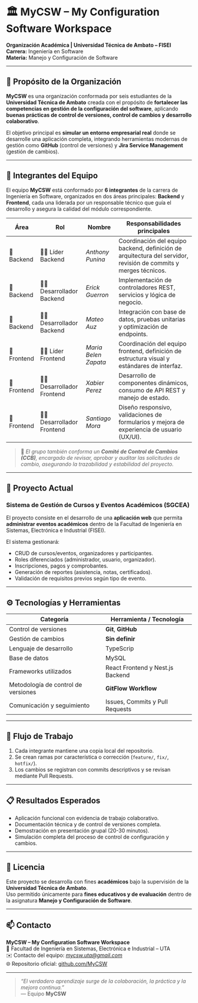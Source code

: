 # 🏛️ MyCSW – My Configuration Software Workspace

**Organización Académica | Universidad Técnica de Ambato – FISEI**  
**Carrera:** Ingeniería en Software  
**Materia:** Manejo y Configuración de Software  

---

## 🎯 Propósito de la Organización

**MyCSW** es una organización conformada por seis estudiantes de la **Universidad Técnica de Ambato** creada con el propósito de **fortalecer las competencias en gestión de la configuración del software**, aplicando **buenas prácticas de control de versiones, control de cambios y desarrollo colaborativo**.

El objetivo principal es **simular un entorno empresarial real** donde se desarrolle una aplicación completa, integrando herramientas modernas de gestión como **GitHub** (control de versiones) y **Jira Service Management** (gestión de cambios).

---

## 👥 Integrantes del Equipo

El equipo **MyCSW** está conformado por **6 integrantes** de la carrera de Ingeniería en Software, organizados en dos áreas principales: **Backend** y **Frontend**, cada una liderada por un responsable técnico que guía el desarrollo y asegura la calidad del módulo correspondiente.

| Área | Rol | Nombre | Responsabilidades principales |
|------|------|---------|-------------------------------|
| 🧩 Backend | 🧑‍💻 Líder Backend | *Anthony Punina* | Coordinación del equipo backend, definición de arquitectura del servidor, revisión de commits y merges técnicos. |
| 🧩 Backend | 👨‍💻 Desarrollador Backend | *Erick Guerron* | Implementación de controladores REST, servicios y lógica de negocio. |
| 🧩 Backend | 👨‍💻 Desarrollador Backend | *Mateo Auz* | Integración con base de datos, pruebas unitarias y optimización de endpoints. |
| 🎨 Frontend | 👩‍💻 Líder Frontend | *Maria Belen Zapata* | Coordinación del equipo frontend, definición de estructura visual y estándares de interfaz. |
| 🎨 Frontend | 👩‍💻 Desarrollador Frontend | *Xabier Perez* | Desarrollo de componentes dinámicos, consumo de API REST y manejo de estado. |
| 🎨 Frontend | 👩‍💻 Desarrollador Frontend | *Santiago Mora* | Diseño responsivo, validaciones de formularios y mejora de experiencia de usuario (UX/UI). |

> 🧠 *El grupo también conforma un **Comité de Control de Cambios (CCB)**, encargado de revisar, aprobar y auditar las solicitudes de cambio, asegurando la trazabilidad y estabilidad del proyecto.*


---

## 🧠 Proyecto Actual

### **Sistema de Gestión de Cursos y Eventos Académicos (SGCEA)**

El proyecto consiste en el desarrollo de una **aplicación web** que permita **administrar eventos académicos** dentro de la Facultad de Ingeniería en Sistemas, Electrónica e Industrial (FISEI).  

El sistema gestionará:
- CRUD de cursos/eventos, organizadores y participantes.  
- Roles diferenciados (administrador, usuario, organizador).  
- Inscripciones, pagos y comprobantes.  
- Generación de reportes (asistencia, notas, certificados).  
- Validación de requisitos previos según tipo de evento.  

---

## ⚙️ Tecnologías y Herramientas

| Categoría | Herramienta / Tecnología |
|------------|--------------------------|
| Control de versiones | **Git**, **GitHub** |
| Gestión de cambios | **Sin definir** |
| Lenguaje de desarrollo | TypeScrip |
| Base de datos | MySQL |
| Frameworks utilizados | React Frontend y Nest.js Backend |
| Metodología de control de versiones | **GitFlow Workflow** |
| Comunicación y seguimiento | Issues, Commits y Pull Requests |

---

## 🔄 Flujo de Trabajo

1. Cada integrante mantiene una copia local del repositorio.  
2. Se crean ramas por característica o corrección (`feature/`, `fix/`, `hotfix/`).  
3. Los cambios se registran con commits descriptivos y se revisan mediante Pull Requests.  

---

## 📋 Resultados Esperados

- Aplicación funcional con evidencia de trabajo colaborativo.  
- Documentación técnica y de control de versiones completa.  
- Demostración en presentación grupal (20-30 minutos).  
- Simulación completa del proceso de control de configuración y cambios.  

---

## 🧾 Licencia

Este proyecto se desarrolla con fines **académicos** bajo la supervisión de la **Universidad Técnica de Ambato**.  
Uso permitido únicamente para **fines educativos y de evaluación** dentro de la asignatura **Manejo y Configuración de Software**.

---

## 📫 Contacto

**MyCSW – My Configuration Software Workspace**  
📍 Facultad de Ingeniería en Sistemas, Electrónica e Industrial – UTA  
✉️ Contacto del equipo: *mycsw.uta@gmail.com*  
🌐 Repositorio oficial: [github.com/MyCSW](https://github.com/MyCSW)

---

> _“El verdadero aprendizaje surge de la colaboración, la práctica y la mejora continua.”_  
> — Equipo **MyCSW**
